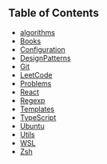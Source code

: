 ## Table of Contents

- [algorithms](https://github.com/z9956/algorithms)
- [Books](Books/README.md)
- [Configuration](Configuration/README.md)
- [DesignPatterns](DesignPatterns/README.md)
- [Git](Git/README.md)
- [LeetCode](https://github.com/z9956/LeetCode)
- [Problems](Problems/FrontEnd.md)
- [React](React/README.md)
- [Regexp](Regexp/README.md)
- [Templates](Templates/README.md)
- [TypeScript](TypeScript/README.md)
- [Ubuntu](Ubuntu/README.md)
- [Utils](Utils/)
- [WSL](WSL/README.md)
- [Zsh](Zsh/README.md)

[//]: # (### Front end)

[//]: # ()
[//]: # (- [date-format]&#40;https://github.com/z9956/date-format&#41;)

[//]: # (- [diy-fre]&#40;https://github.com/z9956/diy-fre&#41;)

[//]: # (- [diy-react]&#40;https://github.com/z9956/diy-react&#41;)

[//]: # (- [minipack]&#40;https://github.com/z9956/minipack&#41;)

[//]: # (- [simple-cli]&#40;https://github.com/z9956/simple-cli&#41;)

[//]: # (- [source-code]&#40;https://github.com/z9956/source-code&#41;)

[//]: # (- [tiny-compiler]&#40;https://github.com/z9956/tiny-compiler&#41;)

[//]: # (- [vision-cli]&#40;https://github.com/z9956/vision-cli&#41;)

[//]: # ()
[//]: # (### golang)

[//]: # ()
[//]: # (- [go-learning]&#40;https://github.com/z9956/go-learning&#41;)

[//]: # ()
[//]: # (### Rust)

[//]: # ()
[//]: # (- [rust-learning]&#40;https://github.com/z9956/rust-learning&#41;)
